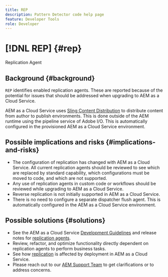 ```yaml
---
title: REP
description: Pattern Detector code help page
feature: Developer Tools
role: Developer
---
```


# [!DNL REP] {#rep}

Replication Agent

## Background {#background}

`REP` identifies enabled replication agents. These are reported because of the potential for issues that should be addressed when upgrading to AEM as a Cloud Service.

AEM as a Cloud Service uses [Sling Content Distribution](https://sling.apache.org/documentation/bundles/content-distribution.html) to distribute content from author to publish environments. This is done outside of the AEM runtime using the pipeline service of Adobe I/O. This is automatically configured in the provisioned AEM as a Cloud Service environment.

## Possible implications and risks {#implications-and-risks}

* The configuration of replication has changed with AEM as a Cloud Service. All current replication agents should be reviewed to see which are replaced by standard capability, which configurations must be moved to code, and which are not supported.
* Any use of replication agents in custom code or workflows should be reviewed while upgrading to AEM as a Cloud Service.
* Reverse replication is not initially supported in AEM as a Cloud Service.
* There is no need to configure a separate dispatcher flush agent. This is automatically configured in the AEM as a Cloud Service environment.

## Possible solutions {#solutions}

* See the AEM as a Cloud Service [Development Guidelines](https://experienceleague.adobe.com/docs/experience-manager-cloud-service/implementing/developing/development-guidelines.html#no-reverse-replication-agents) and release notes for [replication agents](https://experienceleague.adobe.com/docs/experience-manager-cloud-service/release-notes/aem-cloud-changes.html#replication-agents).
* Review, refactor, and optimize functionality directly dependent on replication agents to perform business tasks.
* See how [replication](https://experienceleague.adobe.com/docs/experience-manager-cloud-service/implementing/deploying/overview.html#replication) is affected by deployment in AEM as a Cloud Service.
* Please reach out to our [AEM Support Team](https://helpx.adobe.com/enterprise/using/support-for-experience-cloud.html) to get clarifications or to address concerns.
